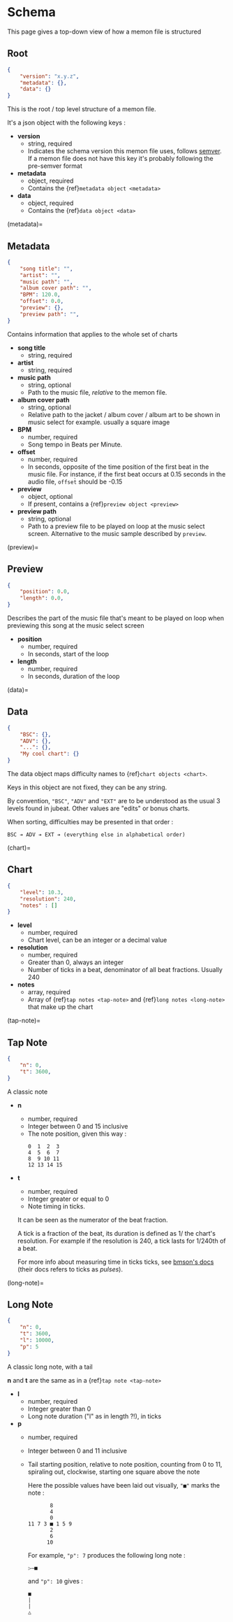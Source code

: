 # Schema
This page gives a top-down view of how a memon file is structured


## Root

```json
{
    "version": "x.y.z",
    "metadata": {},
    "data": {}
}
```
This is the root / top level structure of a memon file.

It's a json object with the following keys :

- **version**
    - string, required
    - Indicates the schema version this memon file uses, follows [semver](https://semver.org/). If a memon file does not have this key it's probably following the pre-semver format
- **metadata**
    - object, required
    - Contains the {ref}`metadata object <metadata>`
- **data**
    - object, required
    - Contains the {ref}`data object <data>`


(metadata)=
## Metadata

```json
{
    "song title": "",
    "artist": "",
    "music path": "",
    "album cover path": "",
    "BPM": 120.0,
    "offset": 0.0,
    "preview": {},
    "preview path": "",
}
```
Contains information that applies to the whole set of charts

- **song title**
    - string, required
- **artist**
    - string, required
- **music path**
    - string, optional
    - Path to the music file, *relative* to the memon file.
- **album cover path**
    - string, optional
    - Relative path to the jacket / album cover / album art to be shown in music select for example. usually a square image
- **BPM**
    - number, required
    - Song tempo in Beats per Minute.
- **offset**
    - number, required
    - In seconds, opposite of the time position of the first beat in the music file. For instance, if the first beat occurs at 0.15 seconds in the audio file, `offset̀` should be -0.15
- **preview**
    - object, optional
    - If present, contains a {ref}`preview object <preview>`
- **preview path**
    - string, optional
    - Path to a preview file to be played on loop at the music select screen. Alternative to the music sample described by `preview`.

(preview)=
## Preview

```json
{
    "position": 0.0,
    "length": 0.0,
}
```

Describes the part of the music file that's meant to be played on loop when previewing this song at the music select screen

- **position**
    - number, required
    - In seconds, start of the loop
- **length**
    - number, required
    - In seconds, duration of the loop

(data)=
## Data

```json
{
    "BSC": {},
    "ADV": {},
    "...": {},
    "My cool chart": {}
}
```

The data object maps difficulty names to {ref}`chart objects <chart>`.

Keys in this object are not fixed, they can be any string.

By convention, `"BSC"`, `"ADV"` and `"EXT"` are to be understood as the usual 3 levels found in jubeat. Other values are "edits" or bonus charts.

When sorting, difficulties may be presented in that order :

    BSC ➔ ADV ➔ EXT ➔ (everything else in alphabetical order)

(chart)=
## Chart

```json
{
    "level": 10.3,
    "resolution": 240,
    "notes" : []
}
```

- **level**
    - number, required
    - Chart level, can be an integer or a decimal value
- **resolution**
    - number, required
    - Greater than 0, always an integer
    - Number of ticks in a beat, denominator of all beat fractions. Usually 240
- **notes**
    - array, required
    - Array of {ref}`tap notes <tap-note>` and {ref}`long notes <long-note>` that make up the chart

(tap-note)=
## Tap Note

```json
{
    "n": 0,
    "t": 3600,
}
```

A classic note

- **n**
    - number, required
    - Integer between 0 and 15 inclusive
    - The note position, given this way :
      ```
      0  1  2  3
      4  5  6  7
      8  9 10 11
      12 13 14 15
      ```
- **t**
    - number, required
    - Integer greater or equal to 0
    - Note timing in ticks.

    It can be seen as the numerator of the beat fraction.

    A tick is a fraction of the beat, its duration is defined as 1/ the chart's resolution.
    For example if the resolution is 240, a tick lasts for 1/240th of a beat.

    For more info about measuring time in ticks ticks, see [bmson's docs](https://bmson-spec.readthedocs.io/en/master/doc/index.html#terminologies) (their docs refers to ticks as *pulses*).

(long-note)=
## Long Note

```json
{
    "n": 0,
    "t": 3600,
    "l": 10000,
    "p": 5
}
```

A classic long note, with a tail

**n** and **t** are the same as in a {ref}`tap note <tap-note>`

- **l**
    - number, required
    - Integer greater than 0
    - Long note duration ("l" as in length ?!), in ticks
- **p**
    - number, required
    - Integer between 0 and 11 inclusive
    - Tail starting position, relative to note position, counting from 0 to 11, spiraling out, clockwise, starting one square above the note
    
      Here the possible values have been laid out visually, `"■"` marks the note :
      ```
             8
             4
             0
      11 7 3 ■ 1 5 9
             2
             6
            10
      ```
    
      For example, `"p": 7` produces the following long note :
      ```
      ▷—■
      ```
    
      and `"p": 10` gives :
      ```
      ■
      |
      |
      △
      ```